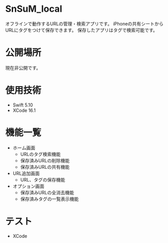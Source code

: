 # SnSuM_local
オフラインで動作するURLの管理・検索アプリです。
iPhoneの共有シートからURLにタグをつけて保存できます。
保存したアプリはタグで検索可能です。

# 公開場所
現在非公開です。

# 使用技術

+ Swift 5.10
+ XCode 16.1

# 機能一覧
+ ホーム画面
  + URLのタグ検索機能
  + 保存済みURLの削除機能
  + 保存済みURLの共有機能
+ URL追加画面
  + URL、タグの保存機能
+ オプション画面
  + 保存済みURLの全消去機能
  + 保存済みタグの一覧表示機能

# テスト
+ XCode
